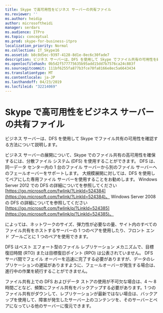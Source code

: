 ```yaml
---
title: Skype で高可用性をビジネス サーバーの共有ファイル
ms.reviewer: ''
ms.author: heidip
author: microsoftheidi
manager: serdars
ms.audience: ITPro
ms.topic: conceptual
ms.prod: skype-for-business-itpro
localization_priority: Normal
ms.collection: IT_Skype16
ms.assetid: b8c8d5ec-9397-4128-8d1e-8ec6c30fade7
description: ビジネス サーバーは、DFS を使用して Skype でファイル共有の可用性を確認する方法について説明します。
ms.openlocfilehash: 0b5d2f577775635b95add15dd7b7576ca24c883f
ms.sourcegitcommit: 111bf6255fa877b3fce70fa8166e8ec5a6643434
ms.translationtype: MT
ms.contentlocale: ja-JP
ms.lasthandoff: 04/23/2019
ms.locfileid: "32214069"
---
```

# <a name="file-sharing-high-availability-in-skype-for-business-server"></a>Skype で高可用性をビジネス サーバーの共有ファイル
 
ビジネス サーバーは、DFS を使用して Skype でファイル共有の可用性を確認する方法について説明します。
  
ビジネス サーバーの展開について、Skype でのファイル共有の高可用性を確保するには、分散ファイル システム (DFS) を使用することができます。 DFS は、同一データ センター内の 1 台のファイル サーバーから別のファイル サーバーへのフェールオーバーをサポートします。 大規模展開に対しては、DFS を使用してペアにした専用ファイル サーバーを使用することをお勧めします。 Windows Server 2012 での DFS の詳細についてを参照してください[https://go.microsoft.com/fwlink/?LinkId=524384](https://go.microsoft.com/fwlink/?LinkId=524384)。 Windows Server 2008 の DFS の詳細についてを参照してください[https://go.microsoft.com/fwlink/p/?LinkId=524385](https://go.microsoft.com/fwlink/p/?LinkId=524385)。
  
によっては、ネットワークのサイズ、弾力性が必要なの量、サイト内のすべてのファイル共有をホストするサーバーの 1 つのペアを使用したり、フロント エンド プールごとに 1 つのペアを使用できます。
  
DFS はベスト エフォート型のファイル レプリケーション メカニズムで、目標復旧時間 (RTO) または目標復旧ポイント (RPO) は公表されていません。 DFS サーバ間でフェイル オーバーを迅速に完了する必要がありますが、データのレプリケーションの遅延がありますように、フェールオーバーが発生する場合は、進行中の作業を続行することができません。
  
ファイル共有上での DFS およびデータ ストアの使用が不可欠な場合は、4 ～ 8 時間ごとなど、頻繁にファイル共有をバックアップする必要があります。1 つのファイル共有がダウンして、レプリケーションが最新ではない場合は、バックアップを使用して、障害が発生したサーバー上のコンテンツを、そのサーバーとペアになっている他のサーバーに復元できます。
  

